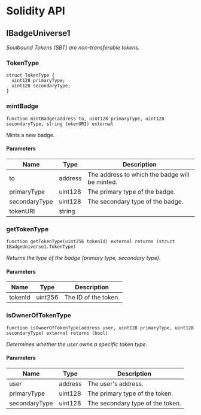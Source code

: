 # Solidity API

## IBadgeUniverse1

_Soulbound Tokens (SBT) are non-transferable tokens._

### TokenType

```solidity
struct TokenType {
  uint128 primaryType;
  uint128 secondaryType;
}
```

### mintBadge

```solidity
function mintBadge(address to, uint128 primaryType, uint128 secondaryType, string tokenURI) external
```

Mints a new badge.

#### Parameters

| Name | Type | Description |
| ---- | ---- | ----------- |
| to | address | The address to which the badge will be minted. |
| primaryType | uint128 | The primary type of the badge. |
| secondaryType | uint128 | The secondary type of the badge. |
| tokenURI | string |  |

### getTokenType

```solidity
function getTokenType(uint256 tokenId) external returns (struct IBadgeUniverse1.TokenType)
```

_Returns the type of the badge (primary type, secondary type)._

#### Parameters

| Name | Type | Description |
| ---- | ---- | ----------- |
| tokenId | uint256 | The ID of the token. |

### isOwnerOfTokenType

```solidity
function isOwnerOfTokenType(address user, uint128 primaryType, uint128 secondaryType) external returns (bool)
```

_Determines whether the user owns a specific token type._

#### Parameters

| Name | Type | Description |
| ---- | ---- | ----------- |
| user | address | The user's address. |
| primaryType | uint128 | The primary type of the token. |
| secondaryType | uint128 | The secondary type of the token. |

